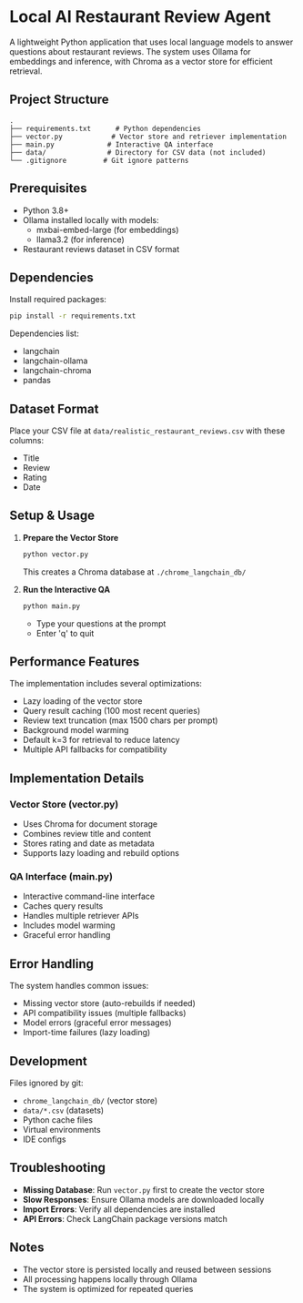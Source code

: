 # Local AI Restaurant Review Agent

A lightweight Python application that uses local language models to answer questions about restaurant reviews. The system uses Ollama for embeddings and inference, with Chroma as a vector store for efficient retrieval.

## Project Structure

```
.
├── requirements.txt      # Python dependencies
├── vector.py            # Vector store and retriever implementation
├── main.py             # Interactive QA interface
├── data/               # Directory for CSV data (not included)
└── .gitignore         # Git ignore patterns
```

## Prerequisites

- Python 3.8+
- Ollama installed locally with models:
  - mxbai-embed-large (for embeddings)
  - llama3.2 (for inference)
- Restaurant reviews dataset in CSV format

## Dependencies

Install required packages:
```bash
pip install -r requirements.txt
```

Dependencies list:
- langchain
- langchain-ollama
- langchain-chroma
- pandas

## Dataset Format

Place your CSV file at `data/realistic_restaurant_reviews.csv` with these columns:
- Title
- Review
- Rating
- Date

## Setup & Usage

1. **Prepare the Vector Store**
   ```bash
   python vector.py
   ```
   This creates a Chroma database at `./chrome_langchain_db/`

2. **Run the Interactive QA**
   ```bash
   python main.py
   ```
   - Type your questions at the prompt
   - Enter 'q' to quit

## Performance Features

The implementation includes several optimizations:
- Lazy loading of the vector store
- Query result caching (100 most recent queries)
- Review text truncation (max 1500 chars per prompt)
- Background model warming
- Default k=3 for retrieval to reduce latency
- Multiple API fallbacks for compatibility

## Implementation Details

### Vector Store (vector.py)
- Uses Chroma for document storage
- Combines review title and content
- Stores rating and date as metadata
- Supports lazy loading and rebuild options

### QA Interface (main.py)
- Interactive command-line interface
- Caches query results
- Handles multiple retriever APIs
- Includes model warming
- Graceful error handling

## Error Handling

The system handles common issues:
- Missing vector store (auto-rebuilds if needed)
- API compatibility issues (multiple fallbacks)
- Model errors (graceful error messages)
- Import-time failures (lazy loading)

## Development

Files ignored by git:
- `chrome_langchain_db/` (vector store)
- `data/*.csv` (datasets)
- Python cache files
- Virtual environments
- IDE configs

## Troubleshooting

- **Missing Database**: Run `vector.py` first to create the vector store
- **Slow Responses**: Ensure Ollama models are downloaded locally
- **Import Errors**: Verify all dependencies are installed
- **API Errors**: Check LangChain package versions match

## Notes

- The vector store is persisted locally and reused between sessions
- All processing happens locally through Ollama
- The system is optimized for repeated queries

